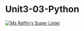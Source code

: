 # Unit3-03-Python
[![Ms Raffin's Super Linter](https://github.com/ICS3U-Programming-Mikhail-I/Unit3-03-Python/workflows/Mr%20Coxall's%20Super%20Linter/badge.svg)](https://github.com/ICS3U-C-Programming-Mikhail-I/Unit-3-03-Python/actions/)
